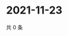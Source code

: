 # 2021-11-23

共 0 条

<!-- BEGIN WEIBO -->
<!-- 最后更新时间 Tue Nov 23 2021 12:11:17 GMT+0800 (China Standard Time) -->

<!-- END WEIBO -->
